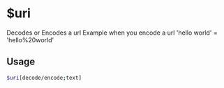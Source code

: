 # $uri

Decodes or Encodes a url Example when you encode a url 'hello world' = 'hello%20world'

## Usage

```bash
$uri[decode/encode;text]
```

